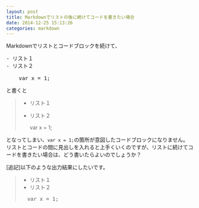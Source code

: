 ```yaml
---
layout: post
title: Markdownでリストの後に続けてコードを書きたい場合
date: 2014-12-25 15:13:26
categories: markdown
---
```

<!-- {% raw %} -->
<p>Markdownでリストとコードブロックを続けて、</p>

<pre>
- リスト１
- リスト２

    var x = 1;
</pre>

<p>と書くと</p>

<blockquote>
  <ul>
  <li>リスト１</li>
  <li><p>リスト２</p>
  
  <p>var x = 1;</p></li>
  </ul>
</blockquote>

<p>となってしまい、<code>var x = 1;</code>の箇所が意図したコードブロックになりません。<br>
リストとコードの間に見出しを入れると上手くいくのですが、リストに続けてコードを書きたい場合は、どう書いたらよいのでしょうか？</p>

<p>[追記]以下のような出力結果にしたいです。</p>

<blockquote>
  <ul>
   <li>リスト１</li>
   <li>リスト２</li>
  </ul>

<pre>
  var x = 1;
</pre>
</blockquote>
<!-- {% endraw %} -->
